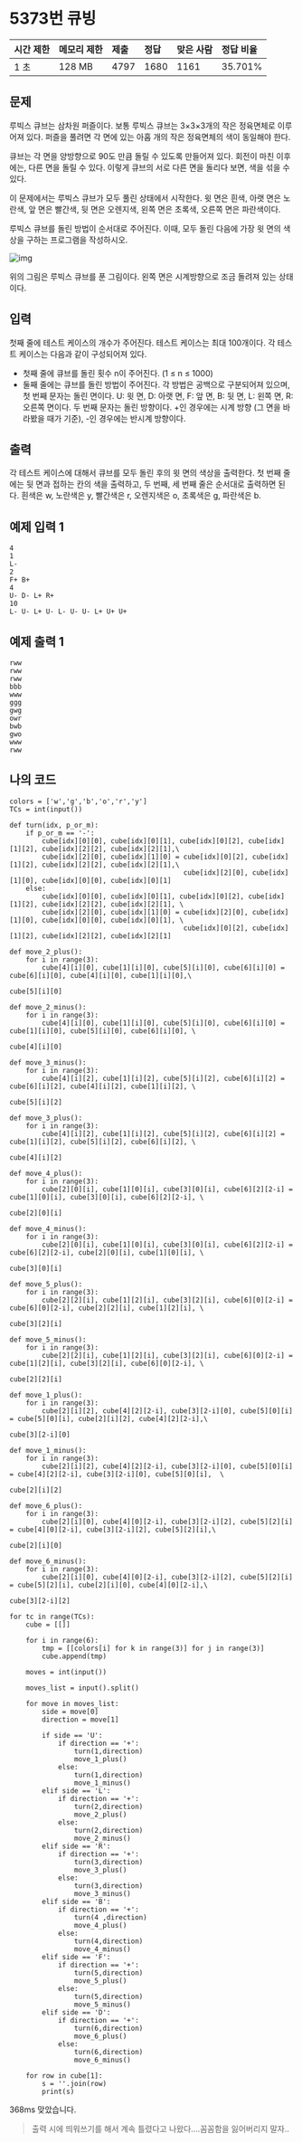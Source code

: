 # 5373번 큐빙

| 시간 제한 | 메모리 제한 | 제출 | 정답 | 맞은 사람 | 정답 비율 |
| :-------- | :---------- | :--- | :--- | :-------- | :-------- |
| 1 초      | 128 MB      | 4797 | 1680 | 1161      | 35.701%   |

## 문제

루빅스 큐브는 삼차원 퍼즐이다. 보통 루빅스 큐브는 3×3×3개의 작은 정육면체로 이루어져 있다. 퍼즐을 풀려면 각 면에 있는 아홉 개의 작은 정육면체의 색이 동일해야 한다.

큐브는 각 면을 양방향으로 90도 만큼 돌릴 수 있도록 만들어져 있다. 회전이 마친 이후에는, 다른 면을 돌릴 수 있다. 이렇게 큐브의 서로 다른 면을 돌리다 보면, 색을 섞을 수 있다.

이 문제에서는 루빅스 큐브가 모두 풀린 상태에서 시작한다. 윗 면은 흰색, 아랫 면은 노란색, 앞 면은 빨간색, 뒷 면은 오렌지색, 왼쪽 면은 초록색, 오른쪽 면은 파란색이다.

루빅스 큐브를 돌린 방법이 순서대로 주어진다. 이때, 모두 돌린 다음에 가장 윗 면의 색상을 구하는 프로그램을 작성하시오.

![img](https://www.acmicpc.net/upload/images/cube.png)

위의 그림은 루빅스 큐브를 푼 그림이다. 왼쪽 면은 시계방향으로 조금 돌려져 있는 상태이다.

## 입력

첫째 줄에 테스트 케이스의 개수가 주어진다. 테스트 케이스는 최대 100개이다. 각 테스트 케이스는 다음과 같이 구성되어져 있다.

- 첫째 줄에 큐브를 돌린 횟수 n이 주어진다. (1 ≤ n ≤ 1000)
- 둘째 줄에는 큐브를 돌린 방법이 주어진다. 각 방법은 공백으로 구분되어져 있으며, 첫 번째 문자는 돌린 면이다. U: 윗 면, D: 아랫 면, F: 앞 면, B: 뒷 면, L: 왼쪽 면, R: 오른쪽 면이다. 두 번째 문자는 돌린 방향이다. +인 경우에는 시계 방향 (그 면을 바라봤을 때가 기준), -인 경우에는 반시계 방향이다.

## 출력

각 테스트 케이스에 대해서 큐브를 모두 돌린 후의 윗 면의 색상을 출력한다. 첫 번째 줄에는 뒷 면과 접하는 칸의 색을 출력하고, 두 번째, 세 번째 줄은 순서대로 출력하면 된다. 흰색은 w, 노란색은 y, 빨간색은 r, 오렌지색은 o, 초록색은 g, 파란색은 b.

## 예제 입력 1 

```
4
1
L-
2
F+ B+
4
U- D- L+ R+
10
L- U- L+ U- L- U- U- L+ U+ U+
```

## 예제 출력 1 

```
rww
rww
rww
bbb
www
ggg
gwg
owr
bwb
gwo
www
rww
```

## 나의 코드

```
colors = ['w','g','b','o','r','y']
TCs = int(input())

def turn(idx, p_or_m):
    if p_or_m == '-':
        cube[idx][0][0], cube[idx][0][1], cube[idx][0][2], cube[idx][1][2], cube[idx][2][2], cube[idx][2][1],\
        cube[idx][2][0], cube[idx][1][0] = cube[idx][0][2], cube[idx][1][2], cube[idx][2][2], cube[idx][2][1],\
                                           cube[idx][2][0], cube[idx][1][0], cube[idx][0][0], cube[idx][0][1]
    else:
        cube[idx][0][0], cube[idx][0][1], cube[idx][0][2], cube[idx][1][2], cube[idx][2][2], cube[idx][2][1], \
        cube[idx][2][0], cube[idx][1][0] = cube[idx][2][0], cube[idx][1][0], cube[idx][0][0], cube[idx][0][1], \
                                           cube[idx][0][2], cube[idx][1][2], cube[idx][2][2], cube[idx][2][1]

def move_2_plus():
    for i in range(3):
        cube[4][i][0], cube[1][i][0], cube[5][i][0], cube[6][i][0] = cube[6][i][0], cube[4][i][0], cube[1][i][0],\
                                                                     cube[5][i][0]

def move_2_minus():
    for i in range(3):
        cube[4][i][0], cube[1][i][0], cube[5][i][0], cube[6][i][0] = cube[1][i][0], cube[5][i][0], cube[6][i][0], \
                                                                     cube[4][i][0]

def move_3_minus():
    for i in range(3):
        cube[4][i][2], cube[1][i][2], cube[5][i][2], cube[6][i][2] = cube[6][i][2], cube[4][i][2], cube[1][i][2], \
                                                                     cube[5][i][2]

def move_3_plus():
    for i in range(3):
        cube[4][i][2], cube[1][i][2], cube[5][i][2], cube[6][i][2] = cube[1][i][2], cube[5][i][2], cube[6][i][2], \
                                                                     cube[4][i][2]

def move_4_plus():
    for i in range(3):
        cube[2][0][i], cube[1][0][i], cube[3][0][i], cube[6][2][2-i] = cube[1][0][i], cube[3][0][i], cube[6][2][2-i], \
                                                                     cube[2][0][i]

def move_4_minus():
    for i in range(3):
        cube[2][0][i], cube[1][0][i], cube[3][0][i], cube[6][2][2-i] = cube[6][2][2-i], cube[2][0][i], cube[1][0][i], \
                                                                     cube[3][0][i]

def move_5_plus():
    for i in range(3):
        cube[2][2][i], cube[1][2][i], cube[3][2][i], cube[6][0][2-i] = cube[6][0][2-i], cube[2][2][i], cube[1][2][i], \
                                                                     cube[3][2][i]

def move_5_minus():
    for i in range(3):
        cube[2][2][i], cube[1][2][i], cube[3][2][i], cube[6][0][2-i] = cube[1][2][i], cube[3][2][i], cube[6][0][2-i], \
                                                                     cube[2][2][i]

def move_1_plus():
    for i in range(3):
        cube[2][i][2], cube[4][2][2-i], cube[3][2-i][0], cube[5][0][i] = cube[5][0][i], cube[2][i][2], cube[4][2][2-i],\
                                                                         cube[3][2-i][0]

def move_1_minus():
    for i in range(3):
        cube[2][i][2], cube[4][2][2-i], cube[3][2-i][0], cube[5][0][i] = cube[4][2][2-i], cube[3][2-i][0], cube[5][0][i],  \
                                                                         cube[2][i][2]

def move_6_plus():
    for i in range(3):
        cube[2][i][0], cube[4][0][2-i], cube[3][2-i][2], cube[5][2][i] = cube[4][0][2-i], cube[3][2-i][2], cube[5][2][i],\
                                                                         cube[2][i][0]

def move_6_minus():
    for i in range(3):
        cube[2][i][0], cube[4][0][2-i], cube[3][2-i][2], cube[5][2][i] = cube[5][2][i], cube[2][i][0], cube[4][0][2-i],\
                                                                         cube[3][2-i][2]

for tc in range(TCs):
    cube = [[]]

    for i in range(6):
        tmp = [[colors[i] for k in range(3)] for j in range(3)]
        cube.append(tmp)

    moves = int(input())

    moves_list = input().split()

    for move in moves_list:
        side = move[0]
        direction = move[1]

        if side == 'U':
            if direction == '+':
                turn(1,direction)
                move_1_plus()
            else:
                turn(1,direction)
                move_1_minus()
        elif side == 'L':
            if direction == '+':
                turn(2,direction)
                move_2_plus()
            else:
                turn(2,direction)
                move_2_minus()
        elif side == 'R':
            if direction == '+':
                turn(3,direction)
                move_3_plus()
            else:
                turn(3,direction)
                move_3_minus()
        elif side == 'B':
            if direction == '+':
                turn(4 ,direction)
                move_4_plus()
            else:
                turn(4,direction)
                move_4_minus()
        elif side == 'F':
            if direction == '+':
                turn(5,direction)
                move_5_plus()
            else:
                turn(5,direction)
                move_5_minus()
        elif side == 'D':
            if direction == '+':
                turn(6,direction)
                move_6_plus()
            else:
                turn(6,direction)
                move_6_minus()

    for row in cube[1]:
        s = ''.join(row)
        print(s)
```

368ms 맞았습니다.

> 출력 시에 띄워쓰기를 해서 계속 틀렸다고 나왔다....꼼꼼함을 잃어버리지 말자..